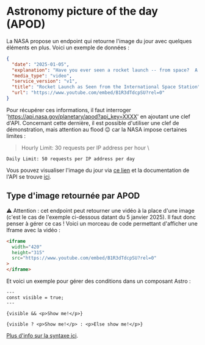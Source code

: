 # Astronomy picture of the day (APOD)

La NASA propose un endpoint qui retourne l'image du jour avec quelques éléments en plus.
Voici un exemple de données :

```json
{
  "date": "2025-01-05",
  "explanation": "Have you ever seen a rocket launch -- from space?  A close inspection of the featured time-lapse video will reveal a rocket rising to Earth orbit as seen from the International Space Station (ISS).  The Russian Soyuz-FG rocket was launched in November 2018 from the Baikonur Cosmodrome in Kazakhstan, carrying a Progress MS-10 (also 71P) module to bring needed supplies to the ISS.  Highlights in the 90-second video (condensing about 15-minutes) include city lights and clouds visible on the Earth on the lower left, blue and gold bands of atmospheric airglow running diagonally across the center, and distant stars on the upper right that set behind the Earth. A lower stage can be seen falling back to Earth as the robotic supply ship fires its thrusters and begins to close on the ISS, a space laboratory that celebrated its 25th anniversary in 2023. Astronauts who live aboard the Earth-orbiting ISS conduct, among more practical duties, numerous science experiments that expand human knowledge and enable future commercial industry in low Earth orbit.",
  "media_type": "video",
  "service_version": "v1",
  "title": "Rocket Launch as Seen from the International Space Station",
  "url": "https://www.youtube.com/embed/B1R3dTdcpSU?rel=0"
}
```

Pour récupérer ces informations, il faut interroger 'https://api.nasa.gov/planetary/apod?api_key=XXXX' en ajoutant une clef d'API. Concernant cette dernière, il est possible d'utiliser une clef de démonstration, mais attention au flood 😉 car la NASA impose certaines limites :

> Hourly Limit: 30 requests per IP address per hour \

    Daily Limit: 50 requests per IP address per day

Vous pouvez visualiser l'image du jour via [ce lien](https://apod.nasa.gov/apod/) et la documentation de l'API se trouve [ici](https://api.nasa.gov/).

## Type d'image retournée par APOD

⚠️ Attention : cet endpoint peut retourner une vidéo à la place d'une image (c'est le cas de l'exemple ci-dessous datant du 5 janvier 2025). Il faut donc penser à gérer ce cas ! Voici un morceau de code permettant d'afficher une Iframe avec la vidéo :

```html
<iframe
  width="420"
  height="315"
  src="https://www.youtube.com/embed/B1R3dTdcpSU?rel=0"
>
</iframe>
```

Et voici un exemple pour gérer des conditions dans un composant Astro :

```astro
---
const visible = true;
---

{visible && <p>Show me!</p>}

{visible ? <p>Show me!</p> : <p>Else show me!</p>}
```

[Plus d'info sur la syntaxe ici](https://docs.astro.build/en/reference/astro-syntax/#dynamic-html).
